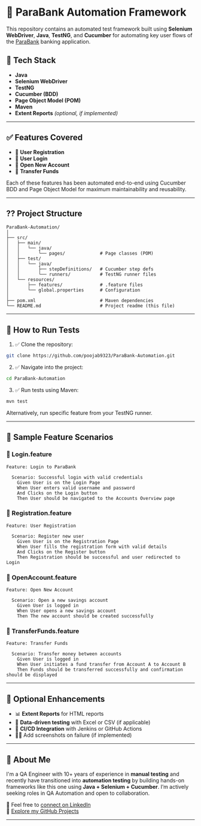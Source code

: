 ﻿# 🏦 ParaBank Automation Framework

This repository contains an automated test framework built using **Selenium WebDriver**, **Java**, **TestNG**, and **Cucumber** for automating key user flows of the [ParaBank](https://parabank.parasoft.com/parabank/index.htm) banking application.

## 🚀 Tech Stack

- **Java**
- **Selenium WebDriver**
- **TestNG**
- **Cucumber (BDD)**
- **Page Object Model (POM)**
- **Maven**
- **Extent Reports** *(optional, if implemented)*

---

## ✅ Features Covered

- 📝 **User Registration**
- 🔐 **User Login**
- 🏦 **Open New Account**
- 💸 **Transfer Funds**

Each of these features has been automated end-to-end using Cucumber BDD and Page Object Model for maximum maintainability and reusability.

---

## ??️ Project Structure

```
ParaBank-Automation/
│
├── src/
│   ├── main/
│   │   └── java/
│   │       └── pages/             # Page classes (POM)
│   ├── test/
│   │   └── java/
│   │       ├── stepDefinitions/   # Cucumber step defs
│   │       └── runners/           # TestNG runner files
│   └── resources/
│       ├── features/              # .feature files
│       └── global.properties      # Configuration
│
├── pom.xml                        # Maven dependencies
└── README.md                      # Project readme (this file)
```

---

## 🧪 How to Run Tests

1. ✅ Clone the repository:

```bash
git clone https://github.com/poojab9323/ParaBank-Automation.git
```

2. ✅ Navigate into the project:

```bash
cd ParaBank-Automation
```

3. ✅ Run tests using Maven:

```bash
mvn test
```

Alternatively, run specific feature from your TestNG runner.

---

## 🧾 Sample Feature Scenarios

### 🔐 Login.feature

```gherkin
Feature: Login to ParaBank

  Scenario: Successful login with valid credentials
    Given User is on the Login Page
    When User enters valid username and password
    And Clicks on the Login button
    Then User should be navigated to the Accounts Overview page
```

### 📝 Registration.feature

```gherkin
Feature: User Registration

  Scenario: Register new user
    Given User is on the Registration Page
    When User fills the registration form with valid details
    And Clicks on the Register button
    Then Registration should be successful and user redirected to Login
```

### 🏦 OpenAccount.feature

```gherkin
Feature: Open New Account

  Scenario: Open a new savings account
    Given User is logged in
    When User opens a new savings account
    Then The new account should be created successfully
```

### 💸 TransferFunds.feature

```gherkin
Feature: Transfer Funds

  Scenario: Transfer money between accounts
    Given User is logged in
    When User initiates a fund transfer from Account A to Account B
    Then Funds should be transferred successfully and confirmation should be displayed
```

---

## 📸 Optional Enhancements

- 📊 **Extent Reports** for HTML reports
- 🧪 **Data-driven testing** with Excel or CSV (if applicable)
- 🔄 **CI/CD Integration** with Jenkins or GitHub Actions
- 🧑‍💻 Add screenshots on failure (if implemented)

---

## 🙋 About Me

I'm a QA Engineer with 10+ years of experience in **manual testing** and recently have transitioned into **automation testing** by building hands-on frameworks like this one using **Java + Selenium + Cucumber**. I’m actively seeking roles in QA Automation and open to collaboration.

📧 Feel free to [connect on LinkedIn](https://www.linkedin.com/in/pooja-bhandarkar/)  
📂 [Explore my GitHub Projects](https://github.com/poojab9323)

---

